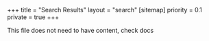 +++
title = "Search Results"
layout = "search"
[sitemap]
    priority = 0.1
private = true
+++

This file does not need to have content, check docs
